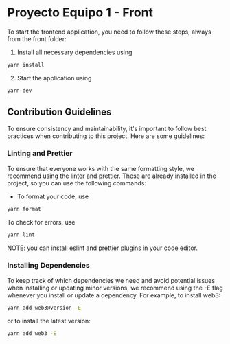 # Proyecto Equipo 1 - Front

To start the frontend application, you need to follow these steps, always from the front folder:

1. Install all necessary dependencies using

```bash
yarn install
```

2. Start the application using

```bash
yarn dev
```

## Contribution Guidelines

To ensure consistency and maintainability, it's important to follow best practices when contributing to this project. Here are some guidelines:

### Linting and Prettier

To ensure that everyone works with the same formatting style, we recommend using the linter and prettier. These are already installed in the project, so you can use the following commands:

- To format your code, use

```bash
yarn format
```

To check for errors, use

```bash
yarn lint
```

NOTE: you can install eslint and prettier plugins in your code editor.

### Installing Dependencies

To keep track of which dependencies we need and avoid potential issues when installing or updating minor versions, we recommend using the -E flag whenever you install or update a dependency. For example, to install web3:

```bash
yarn add web3@version -E
```

or to install the latest version:

```bash
yarn add web3 -E
```
